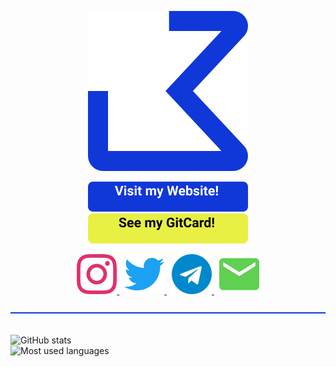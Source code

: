 <p align="center">
  <img src="https://raw.githubusercontent.com/jonaskohl/jonaskohl/master/img/logo.svg">
</p>

<p align="center">
  <a href="https://jonaskohl.de/">
    <img src="https://raw.githubusercontent.com/jonaskohl/jonaskohl/master/img/website.svg" alt="Visit my website!">
  </a>
  <a href="https://card.jonaskohl.de/c/jonaskohl">
    <img src="https://raw.githubusercontent.com/jonaskohl/jonaskohl/master/img/gitcard.svg" alt="See my GitCard!">
  </a>
</p>

<p align="center">
  <a href="https://instagram.com/jonaskohl13">
    <img src="https://raw.githubusercontent.com/jonaskohl/jonaskohl/master/img/socials/instagram.svg" alt="Instagram">
  </a>
  &nbsp;
  <a href="https://twitter.com/jonaskohl13">
    <img src="https://raw.githubusercontent.com/jonaskohl/jonaskohl/master/img/socials/twitter.svg" alt="Twitter">
  </a>
  &nbsp;
  <a href="https://t.me/jonaskohl">
    <img src="https://raw.githubusercontent.com/jonaskohl/jonaskohl/master/img/socials/telegram.svg" alt="Telegram">
  </a>
  &nbsp;
  <a href="mailto:hello@jonaskohl.de">
    <img src="https://raw.githubusercontent.com/jonaskohl/jonaskohl/master/img/socials/email.svg" alt="Email">
  </a>
</p>

<p>
  <img src="https://raw.githubusercontent.com/jonaskohl/jonaskohl/master/img/hr.svg" width=100% height=2 alt="Horizontal break">
  <br><br>
</p>

<p>
  <img alt="GitHub stats" src="https://github-readme-stats.vercel.app/api?username=jonaskohl&&show_icons=true&hide_border=true">
  <br>
  <img alt="Most used languages" src="https://github-readme-stats.vercel.app/api/top-langs/?username=jonaskohl&layout=compact&hide_border=true">
</p>
